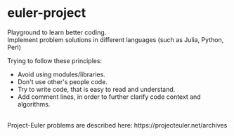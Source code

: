 # euler-project
Playground to learn better coding.</br>
Implement problem solutions in different languages (such as Julia, Python, Perl)</br>

Trying to follow these principles:
<ul type="disc">
    <li>Avoid using modules/libraries.</li>
    <li>Don't use other's people code.</li>
    <li>Try to write code, that is easy to read and understand.</li>
    <li>Add comment lines, in order to further clarify code context and algorithms.</li>
</ul>
</br>
Project-Euler problems are described here:
https://projecteuler.net/archives
